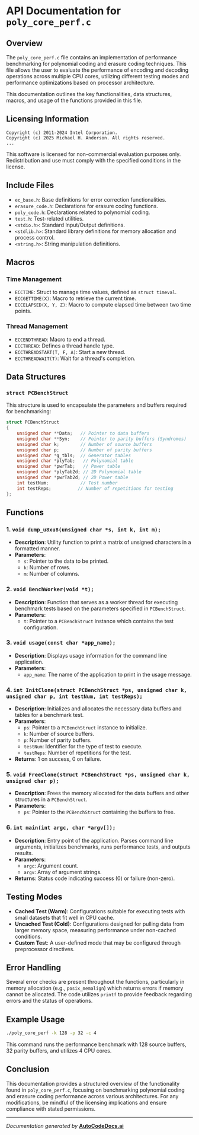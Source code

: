 # API Documentation for `poly_core_perf.c`

## Overview
The `poly_core_perf.c` file contains an implementation of performance benchmarking for polynomial coding and erasure coding techniques. This file allows the user to evaluate the performance of encoding and decoding operations across multiple CPU cores, utilizing different testing modes and performance optimizations based on processor architecture.

This documentation outlines the key functionalities, data structures, macros, and usage of the functions provided in this file.

## Licensing Information
```plaintext
Copyright (c) 2011-2024 Intel Corporation.
Copyright (c) 2025 Michael H. Anderson. All rights reserved.
...
```
This software is licensed for non-commercial evaluation purposes only. Redistribution and use must comply with the specified conditions in the license.

## Include Files
- `ec_base.h`: Base definitions for error correction functionalities.
- `erasure_code.h`: Declarations for erasure coding functions.
- `poly_code.h`: Declarations related to polynomial coding.
- `test.h`: Test-related utilities.
- `<stdio.h>`: Standard Input/Output definitions.
- `<stdlib.h>`: Standard library definitions for memory allocation and process control.
- `<string.h>`: String manipulation definitions.

## Macros
### Time Management
- `ECCTIME`: Struct to manage time values, defined as `struct timeval`.
- `ECCGETTIME(X)`: Macro to retrieve the current time.
- `ECCELAPSED(X, Y, Z)`: Macro to compute elapsed time between two time points.

### Thread Management
- `ECCENDTHREAD`: Macro to end a thread.
- `ECCTHREAD`: Defines a thread handle type.
- `ECCTHREADSTART(T, F, A)`: Start a new thread.
- `ECCTHREADWAIT(T)`: Wait for a thread's completion.

## Data Structures
### `struct PCBenchStruct`
This structure is used to encapsulate the parameters and buffers required for benchmarking:
```c
struct PCBenchStruct
{
    unsigned char **Data;   // Pointer to data buffers
    unsigned char **Syn;    // Pointer to parity buffers (Syndromes)
    unsigned char k;        // Number of source buffers
    unsigned char p;        // Number of parity buffers
    unsigned char *g_tbls;  // Generator tables
    unsigned char *plyTab;   // Polynomial table
    unsigned char *pwrTab;   // Power table
    unsigned char *plyTab2d; // 2D Polynomial table
    unsigned char *pwrTab2d; // 2D Power table
    int testNum;            // Test number
    int testReps;          // Number of repetitions for testing
};
```

## Functions
### 1. `void dump_u8xu8(unsigned char *s, int k, int m);`
- **Description**: Utility function to print a matrix of unsigned characters in a formatted manner.
- **Parameters**:
  - `s`: Pointer to the data to be printed.
  - `k`: Number of rows.
  - `m`: Number of columns.

### 2. `void BenchWorker(void *t);`
- **Description**: Function that serves as a worker thread for executing benchmark tests based on the parameters specified in `PCBenchStruct`.
- **Parameters**:
  - `t`: Pointer to a `PCBenchStruct` instance which contains the test configuration.

### 3. `void usage(const char *app_name);`
- **Description**: Displays usage information for the command line application.
- **Parameters**:
  - `app_name`: The name of the application to print in the usage message.

### 4. `int InitClone(struct PCBenchStruct *ps, unsigned char k, unsigned char p, int testNum, int testReps);`
- **Description**: Initializes and allocates the necessary data buffers and tables for a benchmark test.
- **Parameters**:
  - `ps`: Pointer to a `PCBenchStruct` instance to initialize.
  - `k`: Number of source buffers.
  - `p`: Number of parity buffers.
  - `testNum`: Identifier for the type of test to execute.
  - `testReps`: Number of repetitions for the test.
- **Returns**: 1 on success, 0 on failure.

### 5. `void FreeClone(struct PCBenchStruct *ps, unsigned char k, unsigned char p);`
- **Description**: Frees the memory allocated for the data buffers and other structures in a `PCBenchStruct`.
- **Parameters**:
  - `ps`: Pointer to the `PCBenchStruct` containing the buffers to free.

### 6. `int main(int argc, char *argv[]);`
- **Description**: Entry point of the application. Parses command line arguments, initializes benchmarks, runs performance tests, and outputs results.
- **Parameters**:
  - `argc`: Argument count.
  - `argv`: Array of argument strings.
- **Returns**: Status code indicating success (0) or failure (non-zero).

## Testing Modes
- **Cached Test (Warm)**: Configurations suitable for executing tests with small datasets that fit well in CPU cache.
- **Uncached Test (Cold)**: Configurations designed for pulling data from larger memory space, measuring performance under non-cached conditions.
- **Custom Test**: A user-defined mode that may be configured through preprocessor directives.

## Error Handling
Several error checks are present throughout the functions, particularly in memory allocation (e.g., `posix_memalign`) which returns errors if memory cannot be allocated. The code utilizes `printf` to provide feedback regarding errors and the status of operations.

## Example Usage
```bash
./poly_core_perf -k 128 -p 32 -c 4
```
This command runs the performance benchmark with 128 source buffers, 32 parity buffers, and utilizes 4 CPU cores.

## Conclusion
This documentation provides a structured overview of the functionality found in `poly_core_perf.c`, focusing on benchmarking polynomial coding and erasure coding performance across various architectures. For any modifications, be mindful of the licensing implications and ensure compliance with stated permissions.

---
*Documentation generated by* **[AutoCodeDocs.ai](https://autocodedocs.ai)**